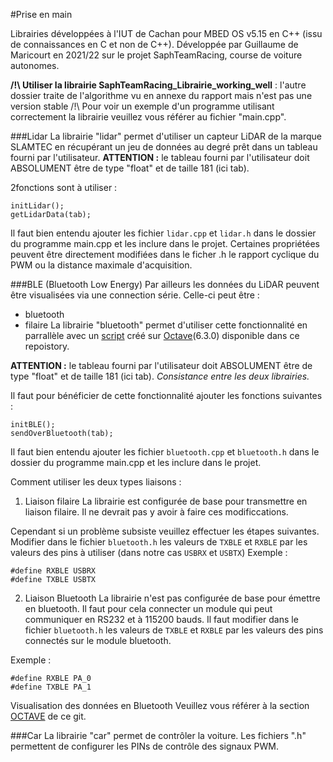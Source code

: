 #Prise en main

Librairies développées à l'IUT de Cachan pour MBED OS v5.15 en C++ (issu de connaissances en C et non de C++).
Développée par Guillaume de Maricourt en 2021/22 sur le projet SaphTeamRacing, course de voiture autonomes.

**/!\ Utiliser la librairie SaphTeamRacing_Librairie_working_well** : l'autre dossier traite de l'algorithme vu en annexe du rapport mais n'est pas une version stable
/!\ Pour voir un exemple d'un programme utilisant correctement la librairie veuillez vous référer au fichier "main.cpp".


###Lidar
La librairie "lidar" permet d'utiliser un capteur LiDAR de la marque SLAMTEC en récupérant un jeu de données au degré prêt dans un tableau fourni par l'utilisateur.
**ATTENTION :** le tableau fourni par l'utilisateur doit ABSOLUMENT être de type "float" et de taille 181 (ici tab).

2fonctions sont à utiliser :
```
initLidar();
getLidarData(tab);
```
Il faut bien entendu ajouter les fichier `lidar.cpp` et `lidar.h` dans le dossier du programme main.cpp et les inclure dans le projet.
Certaines propriétées peuvent être directement modifiées dans le ficher .h le rapport cyclique du PWM ou la distance maximale d'acquisition.


###BLE (Bluetooth Low Energy)
Par ailleurs les données du LiDAR peuvent être visualisées via une connection série. Celle-ci peut être :
- bluetooth
- filaire
La librairie "bluetooth" permet d'utiliser cette fonctionnalité en parrallèle avec un [script](https://github.com/Widelx/saphteamracing/tree/main/Octave) créé sur [Octave](https://www.gnu.org/software/octave/index)(6.3.0) disponible dans ce repoistory.

**ATTENTION :** le tableau fourni par l'utilisateur doit ABSOLUMENT être de type "float" et de taille 181 (ici tab).
_Consistance entre les deux librairies._

Il faut pour bénéficier de cette fonctionnalité ajouter les fonctions suivantes :
```
initBLE();
sendOverBluetooth(tab);
```
Il faut bien entendu ajouter les fichier `bluetooth.cpp` et `bluetooth.h` dans le dossier du programme main.cpp et les inclure dans le projet.

Comment utiliser les deux types liaisons :
1. Liaison filaire
La librairie est configurée de base pour transmettre en liaison filaire. Il ne devrait pas y avoir à faire ces modificcations. 

Cependant si un problème subsiste veuillez effectuer les étapes suivantes.
Modifier dans le fichier `bluetooth.h` les valeurs de `TXBLE` et `RXBLE` par les valeurs des pins à utiliser (dans notre cas `USBRX` et `USBTX`)
Exemple :
```
#define RXBLE USBRX
#define TXBLE USBTX
```

2. Liaison Bluetooth
La librairie n'est pas configurée de base pour émettre en bluetooth. Il faut pour cela connecter un module qui peut communiquer en RS232 et à 115200 bauds.
Il faut modifier dans le fichier `bluetooth.h` les valeurs de `TXBLE` et `RXBLE` par les valeurs des pins connectés sur le module bluetooth.

Exemple :
```
#define RXBLE PA_0
#define TXBLE PA_1
```

Visualisation des données en Bluetooth 
Veuillez vous référer à la section [OCTAVE](https://github.com/Widelx/saphteamracing/tree/main/Octave) de ce git.

###Car
La librairie "car" permet de contrôler la voiture. Les fichiers ".h" permettent de configurer les PINs de contrôle des signaux PWM.
